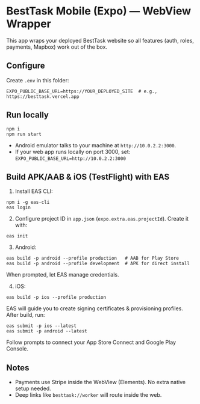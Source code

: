 
# BestTask Mobile (Expo) — WebView Wrapper

This app wraps your deployed BestTask website so all features (auth, roles, payments, Mapbox) work out of the box.

## Configure
Create `.env` in this folder:
```
EXPO_PUBLIC_BASE_URL=https://YOUR_DEPLOYED_SITE  # e.g., https://besttask.vercel.app
```

## Run locally
```
npm i
npm run start
```
- Android emulator talks to your machine at `http://10.0.2.2:3000`.
- If your web app runs locally on port 3000, set:
  `EXPO_PUBLIC_BASE_URL=http://10.0.2.2:3000`

## Build APK/AAB & iOS (TestFlight) with EAS
1) Install EAS CLI:
```
npm i -g eas-cli
eas login
```
2) Configure project ID in `app.json` (`expo.extra.eas.projectId`). Create it with:
```
eas init
```
3) Android:
```
eas build -p android --profile production   # AAB for Play Store
eas build -p android --profile development  # APK for direct install
```
When prompted, let EAS manage credentials.

4) iOS:
```
eas build -p ios --profile production
```
EAS will guide you to create signing certificates & provisioning profiles.
After build, run:
```
eas submit -p ios --latest
eas submit -p android --latest
```
Follow prompts to connect your App Store Connect and Google Play Console.

## Notes
- Payments use Stripe inside the WebView (Elements). No extra native setup needed.
- Deep links like `besttask://worker` will route inside the web.
